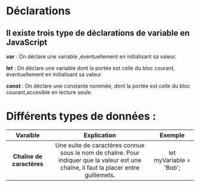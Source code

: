 # Déclarations
## Il existe trois type de déclarations de variable en JavaScript

**var**   : On déclare une variable ,éventuellement en initialisant sa valeur.

**let**   : On déclare une variable dont la portée est celle du bloc courant, éventuellement en initialisant sa valeur.

**const** : On déclare une constante nommée, dont la portée est celle du bloc courant,accesible en lecture seule.

# Différents types de données :

| Varaible | Explication | Exemple |
| :------: | :---------: | :-----: |
|**Chaîne de caractères** | Une suite de caractères connue sous le nom de chaîne. Pour indiquer que la valeur est une chaîne, il faut la placer entre guillemets. | let myVariable = 'Bob'; |